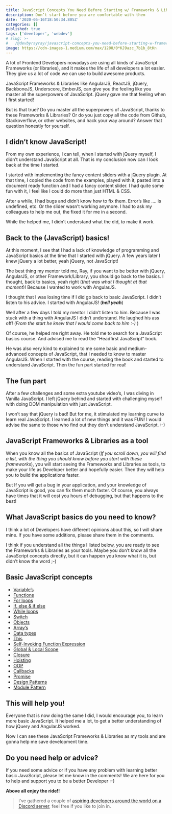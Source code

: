 ```yaml
---
title: JavaScript Concepts You Need Before Starting w/ Frameworks & Libraries
description: Don’t start before you are comfortable with them
date: '2020-05-16T18:50:34.805Z'
categories: []
published: true
tags: ['developer', 'webdev']
# slug: >-
#   /@devbyrayray/javascript-concepts-you-need-before-starting-w-frameworks-libraries-25a325312b5c
image: https://cdn-images-1.medium.com/max/1200/0*KJ9azc_7b1b_8tKn
---
```


A lot of Frontend Developers nowadays are using all kinds of JavaScript Frameworks (or libraries), and it makes the life of all developers a lot easier. They give us a lot of code we can use to build awesome products.

JavaScript Frameworks & Libraries like AngularJS, ReactJS, jQuery, BackboneJS, Underscore, EmberJS, can give you the feeling like you master all the superpowers of JavaScript. jQuery gave me that feeling when I first started!

But is that true? Do you master all the superpowers of JavaScript, thanks to these Frameworks & Libraries? Or do you just copy all the code from Github, Stackoverflow, or other websites, and hack your way around? Answer that question honestly for yourself.

## I didn’t know JavaScript!

From my own experience, I can tell, when I started with jQuery myself, I didn’t understand JavaScript at all. That is my conclusion now can I look back at the time I started.

I started with implementing the fancy content sliders with a jQuery plugin. At that time, I copied the code from the examples, played with it, pasted into a document ready function and I had a fancy content slider. I had quite some fun with it, I feel like I could do more than just HTML & CSS.

After a while, I had bugs and didn’t know how to fix them. Error’s like …. is undefined, etc. Or the slider wasn’t working anymore. I had to ask my colleagues to help me out, the fixed it for me in a second.

While the helped me, I didn’t understand what the did, to make it work.

## Back to the (JavaScript) basics!

At this moment, I see that I had a lack of knowledge of programming and JavaScript basics at the time that I started with jQuery. A few years later I knew jQuery a lot better, yeah jQuery, not JavaScript!

The best thing my mentor told me, Ray, if you want to be better with jQuery, AngularJS, or other Framework/Library, you should go back to the basics. I thought, back to basics, yeah right (_that was what I thought at that moment_)! Because I wanted to work with AngularJS.

I thought that I was losing time if I did go back to basic JavaScript. I didn’t listen to his advice. I started with AngularJS! (**_hell yeah_**)

Well after a few days I told my mentor I didn’t listen to him. Because I was stuck with a thing with AngularJS I didn’t understand. He laughed his ass off! (_From the start he knew that I would come back to him :-)_ )

Of course, he helped me right away. He told me to search for a JavaScript basics course. And advised me to read the “Headfirst JavaScript” book.

He was also very kind to explained to me some basic and medium-advanced concepts of JavaScript, that I needed to know to master AngularJS. When I started with the course, reading the book and started to understand JavaScript. Then the fun part started for real!

## The fun part

After a few challenges and some extra youtube video’s, I was diving in Vanilla JavaScript. I left jQuery behind and started with challenging myself with doing DOM manipulation with just JavaScript.

I won’t say that jQuery is bad! But for me, it stimulated my learning curve to learn real JavaScript. I learned a lot of new things and it was FUN! I would advise the same to those who find out they don’t understand JavaScript. :-)

## JavaScript Frameworks & Libraries as a tool

When you know all the basics of JavaScript (_If you scroll down, you will find a list, with the thing you should know before you start with these frameworks_), you will start seeing the Frameworks and Libraries as tools, to make your life as Developer better and hopefully easier. Then they will help you to build the applications faster.

But If you will get a bug in your application, and your knowledge of JavaScript is good, you can fix them much faster. Of course, you always have times that it will cost you hours of debugging, but that happens to the best!

## What JavaScript basics do you need to know?

I think a lot of Developers have different opinions about this, so I will share mine. If you have some additions, please share them in the comments.

I think if you understand all the things I listed below, you are ready to see the Frameworks & Libraries as your tools. Maybe you don’t know all the JavaScript concepts directly, but it can happen you know what it is, but didn’t know the word ;-)

## Basic JavaScript concepts

-   [Variable’s](http://www.w3schools.com/js/js_variables.asp)
-   [Functions](http://www.w3schools.com/js/js_functions.asp)
-   [For loops](http://www.w3schools.com/js/js_loop_for.asp)
-   [If, else & if else](http://www.w3schools.com/js/js_if_else.asp)
-   [While loops](http://www.w3schools.com/js/js_loop_while.asp)
-   [Switch](http://www.w3schools.com/js/js_switch.asp)
-   [Objects](http://www.w3schools.com/js/js_objects.asp)
-   [Array’s](http://www.w3schools.com/js/js_arrays.asp)
-   [Data types](http://www.w3schools.com/js/js_datatypes.asp)
-   [This](https://developer.mozilla.org/en-US/docs/Web/JavaScript/Reference/Operators/this)
-   [Self-Invoking Function Expression](http://adripofjavascript.com/blog/drips/an-introduction-to-iffes-immediately-invoked-function-expressions.html)
-   [Global & Local Scope](http://www.w3schools.com/js/js_scope.asp)
-   [Closure](http://www.w3schools.com/js/js_function_closures.asp)
-   [Hoisting](http://www.w3schools.com/js/js_hoisting.asp)
-   [OOP](http://www.sitepoint.com/oriented-programming-1-2/)
-   [Callbacks](http://cwbuecheler.com/web/tutorials/2013/javascript-callbacks/)
-   [Promise](https://davidwalsh.name/promises)
-   [Design Patterns](https://addyosmani.com/resources/essentialjsdesignpatterns/book/#designpatternsjavascript)
-   [Module Pattern](https://toddmotto.com/mastering-the-module-pattern/)

## This will help you!

Everyone that is now doing the same I did, I would encourage you, to learn more basic JavaScript. It helped me a lot, to get a better understanding of how jQuery and AngularJS worked.

Now I can see these JavaScript Frameworks & Libraries as my tools and are gonna help me save development time.

## Do you need help or advice?

If you need some advice or if you have any problem with learning better basic JavaScript, please let me know in the comments! We are here for you to help and support you to be a better Developer :-)

**Above all enjoy the ride!!**

> I’ve gathered a couple of [aspiring developers around the world on a Discord server](https://mailchi.mp/fb82491d03f8/dev-by-rayray-discord-community), feel free if you like to join in.
